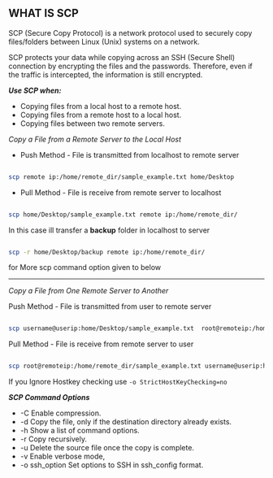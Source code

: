 ## WHAT IS SCP

SCP (Secure Copy Protocol) is a network protocol used to securely copy files/folders between Linux (Unix) systems on a network. 

SCP protects your data while copying across an SSH (Secure Shell) connection by encrypting the files and the passwords. 
Therefore, even if the traffic is intercepted, the information is still encrypted.


_**Use SCP when:**_

 * Copying files from a local host to a remote host.
 * Copying files from a remote host to a local host.
 * Copying files between two remote servers.


_Copy a File from a Remote Server to the Local Host_

* Push Method - File is transmitted from localhost to remote server 

```bash 

scp remote ip:/home/remote_dir/sample_example.txt home/Desktop

```

* Pull Method - File is receive from remote server to localhost

```bash

scp home/Desktop/sample_example.txt remote ip:/home/remote_dir/

```
In this case ill transfer a **backup** folder in localhost to server

```bash

scp -r home/Desktop/backup remote ip:/home/remote_dir/

```

for More scp command option given to below

---

_Copy a File from One Remote Server to Another_

Push Method - File is transmitted from user to remote server 
 

```bash

scp username@userip:home/Desktop/sample_example.txt  root@remoteip:/home/remote_dir/

```

Pull Method - File is receive from remote server to user
 

```bash

scp root@remoteip:/home/remote_dir/sample_example.txt username@userip:home/Desktop/

```

If you Ignore Hostkey checking use `-o StrictHostKeyChecking=no`

_**SCP Command Options**_

* -C	Enable compression.
* -d	Copy the file, only if the destination directory already exists.
* -h	Show a list of command options.
* -r	Copy recursively.
* -u	Delete the source file once the copy is complete.
* -v	Enable verbose mode,
* -o ssh_option	Set options to SSH in ssh_config format.



